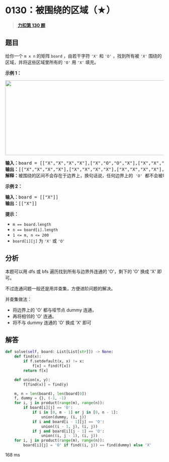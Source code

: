 # 0130：被围绕的区域（★）


> <u>**[力扣第 130 题](https://leetcode.cn/problems/surrounded-regions/)**</u>

## 题目

给你一个 <code>m x n</code> 的矩阵 <code>board</code> ，由若干字符 <code>'X'</code> 和 <code>'O'</code> ，找到所有被 <code>'X'</code> 围绕的区域，并将这些区域里所有的 <code>'O'</code> 用 <code>'X'</code> 填充。
<div class="original__bRMd">
<div>


<p><strong>示例 1：</strong></p>
<img alt="" src="https://assets.leetcode.com/uploads/2021/02/19/xogrid.jpg" style="width: 550px; height: 237px;" />
<pre>
<strong>输入：</strong>board = [["X","X","X","X"],["X","O","O","X"],["X","X","O","X"],["X","O","X","X"]]
<strong>输出：</strong>[["X","X","X","X"],["X","X","X","X"],["X","X","X","X"],["X","O","X","X"]]
<strong>解释：</strong>被围绕的区间不会存在于边界上，换句话说，任何边界上的 <code>'O'</code> 都不会被填充为 <code>'X'</code>。 任何不在边界上，或不与边界上的 <code>'O'</code> 相连的 <code>'O'</code> 最终都会被填充为 <code>'X'</code>。如果两个元素在水平或垂直方向相邻，则称它们是“相连”的。
</pre>

<p><strong>示例 2：</strong></p>

<pre>
<strong>输入：</strong>board = [["X"]]
<strong>输出：</strong>[["X"]]
</pre>



<p><strong>提示：</strong></p>

<ul>
<li><code>m == board.length</code></li>
<li><code>n == board[i].length</code></li>
<li><code>1 <= m, n <= 200</code></li>
<li><code>board[i][j]</code> 为 <code>'X'</code> 或 <code>'O'</code></li>
</ul>
</div>
</div>


## 分析

本题可以用 dfs 或 bfs 遍历找到所有与边界外连通的 'O'，剩下的 'O' 换成 'X' 即可。

不过连通问题一般还是用并查集，方便进阶问题的解决。

并查集做法：
- 将边界上的 'O' 都与哑节点 dummy 连通，
- 再将相邻的 'O' 连通。
- 将不与 dummy 连通的 'O' 换成 'X' 即可

## 解答

```python
def solve(self, board: List[List[str]]) -> None:
    def find(x):
        if f.setdefault(x, x) != x:
            f[x] = find(f[x])
        return f[x]

    def union(x, y):
        f[find(x)] = find(y)

    m, n = len(board), len(board[0])
    f, dummy = {}, (-1, -1)
    for i, j in product(range(m), range(n)):
        if board[i][j] == 'O':
            if i in [0, m - 1] or j in [0, n - 1]:
                union(dummy, (i, j))
            if i and board[i - 1][j] == 'O':
                union((i - 1, j), (i, j))
            if j and board[i][j - 1] == 'O':
                union((i, j - 1), (i, j))
    for i, j in product(range(m), range(n)):
        board[i][j] = 'O' if find((i, j)) == find(dummy) else 'X'
```
168 ms



